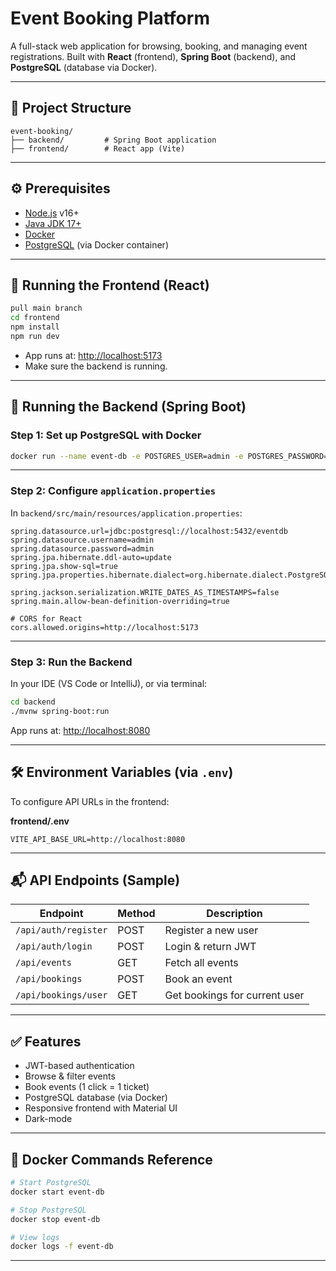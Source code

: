  # Event Booking Platform

A full-stack web application for browsing, booking, and managing event registrations. Built with **React** (frontend), **Spring Boot** (backend), and **PostgreSQL** (database via Docker).

---

## 📁 Project Structure

```
event-booking/
├── backend/         # Spring Boot application
├── frontend/        # React app (Vite)
```

---

## ⚙️ Prerequisites

* [Node.js](https://nodejs.org/) v16+
* [Java JDK 17+](https://adoptopenjdk.net/)
* [Docker](https://www.docker.com/)
* [PostgreSQL](https://www.postgresql.org/) (via Docker container)

---

## 🚀 Running the Frontend (React)

```bash
pull main branch
cd frontend
npm install
npm run dev
```

* App runs at: [http://localhost:5173](http://localhost:5173)
* Make sure the backend is running.

---

## 🔧 Running the Backend (Spring Boot)

### Step 1: Set up PostgreSQL with Docker

```bash
docker run --name event-db -e POSTGRES_USER=admin -e POSTGRES_PASSWORD=admin -e POSTGRES_DB=eventdb -p 5432:5432 -d postgres
```

---

### Step 2: Configure `application.properties`

In `backend/src/main/resources/application.properties`:

```properties
spring.datasource.url=jdbc:postgresql://localhost:5432/eventdb
spring.datasource.username=admin
spring.datasource.password=admin
spring.jpa.hibernate.ddl-auto=update
spring.jpa.show-sql=true
spring.jpa.properties.hibernate.dialect=org.hibernate.dialect.PostgreSQLDialect

spring.jackson.serialization.WRITE_DATES_AS_TIMESTAMPS=false
spring.main.allow-bean-definition-overriding=true

# CORS for React
cors.allowed.origins=http://localhost:5173
```

---

### Step 3: Run the Backend

In your IDE (VS Code or IntelliJ), or via terminal:

```bash
cd backend
./mvnw spring-boot:run
```

App runs at: [http://localhost:8080](http://localhost:8080)

---

## 🛠️ Environment Variables (via `.env`)

To configure API URLs in the frontend:

**frontend/.env**

```env
VITE_API_BASE_URL=http://localhost:8080
```

---

## 📬 API Endpoints (Sample)

| Endpoint             | Method | Description                   |
| -------------------- | ------ | ----------------------------- |
| `/api/auth/register` | POST   | Register a new user           |
| `/api/auth/login`    | POST   | Login & return JWT            |
| `/api/events`        | GET    | Fetch all events              |
| `/api/bookings`      | POST   | Book an event                 |
| `/api/bookings/user` | GET    | Get bookings for current user |

---

## ✅ Features

* JWT-based authentication
* Browse & filter events
* Book events (1 click = 1 ticket)
* PostgreSQL database (via Docker)
* Responsive frontend with Material UI
* Dark-mode

---

## 🐳 Docker Commands Reference

```bash
# Start PostgreSQL
docker start event-db

# Stop PostgreSQL
docker stop event-db

# View logs
docker logs -f event-db
```

---
